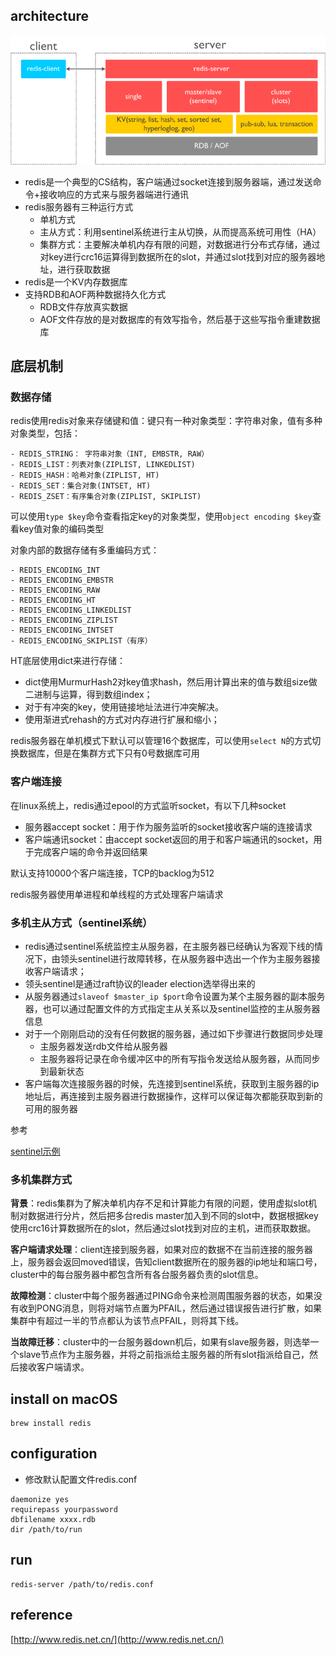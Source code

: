 ## architecture
![arch](./redis-arch.png)

- redis是一个典型的CS结构，客户端通过socket连接到服务器端，通过发送命令+接收响应的方式来与服务器端进行通讯
- redis服务器有三种运行方式
    * 单机方式
    * 主从方式：利用sentinel系统进行主从切换，从而提高系统可用性（HA）
    * 集群方式：主要解决单机内存有限的问题，对数据进行分布式存储，通过对key进行crc16运算得到数据所在的slot，并通过slot找到对应的服务器地址，进行获取数据
- redis是一个KV内存数据库
- 支持RDB和AOF两种数据持久化方式
    - RDB文件存放真实数据
    - AOF文件存放的是对数据库的有效写指令，然后基于这些写指令重建数据库


## 底层机制

### 数据存储
redis使用redis对象来存储键和值：键只有一种对象类型：字符串对象，值有多种对象类型，包括：

```
- REDIS_STRING： 字符串对象（INT, EMBSTR, RAW）
- REDIS_LIST：列表对象(ZIPLIST, LINKEDLIST)
- REDIS_HASH：哈希对象(ZIPLIST, HT)
- REDIS_SET：集合对象(INTSET, HT)
- REDIS_ZSET：有序集合对象(ZIPLIST, SKIPLIST)
```

可以使用`type $key`命令查看指定key的对象类型，使用`object encoding $key`查看key值对象的编码类型

对象内部的数据存储有多重编码方式：

```
- REDIS_ENCODING_INT
- REDIS_ENCODING_EMBSTR
- REDIS_ENCODING_RAW
- REDIS_ENCODING_HT
- REDIS_ENCODING_LINKEDLIST
- REDIS_ENCODING_ZIPLIST
- REDIS_ENCODING_INTSET
- REDIS_ENCODING_SKIPLIST（有序）
```

HT底层使用dict来进行存储：

- dict使用MurmurHash2对key值求hash，然后用计算出来的值与数组size做二进制与运算，得到数组index；
- 对于有冲突的key，使用链接地址法进行冲突解决。
- 使用渐进式rehash的方式对内存进行扩展和缩小；

redis服务器在单机模式下默认可以管理16个数据库，可以使用`select N`的方式切换数据库，但是在集群方式下只有0号数据库可用

### 客户端连接
在linux系统上，redis通过epool的方式监听socket，有以下几种socket

- 服务器accept socket：用于作为服务监听的socket接收客户端的连接请求
- 客户端通讯socket：由accept socket返回的用于和客户端通讯的socket，用于完成客户端的命令并返回结果

默认支持10000个客户端连接，TCP的backlog为512

redis服务器使用单进程和单线程的方式处理客户端请求


### 多机主从方式（sentinel系统）

- redis通过sentinel系统监控主从服务器，在主服务器已经确认为客观下线的情况下，由领头sentinel进行故障转移，在从服务器中选出一个作为主服务器接收客户端请求；
- 领头sentinel是通过raft协议的leader election选举得出来的
- 从服务器通过`slaveof $master_ip $port`命令设置为某个主服务器的副本服务器，也可以通过配置文件的方式指定主从关系以及sentinel监控的主从服务器信息
- 对于一个刚刚启动的没有任何数据的服务器，通过如下步骤进行数据同步处理
    - 主服务器发送rdb文件给从服务器
    - 主服务器将记录在命令缓冲区中的所有写指令发送给从服务器，从而同步到最新状态
- 客户端每次连接服务器的时候，先连接到sentinel系统，获取到主服务器的ip地址后，再连接到主服务器进行数据操作，这样可以保证每次都能获取到新的可用的服务器

参考

[sentinel示例](http://blog.csdn.net/u013086392/article/details/52830804)

### 多机集群方式

**背景**：redis集群为了解决单机内存不足和计算能力有限的问题，使用虚拟slot机制对数据进行分片，然后把多台redis master加入到不同的slot中，数据根据key使用crc16计算数据所在的slot，然后通过slot找到对应的主机，进而获取数据。

**客户端请求处理**：client连接到服务器，如果对应的数据不在当前连接的服务器上，服务器会返回moved错误，告知client数据所在的服务器的ip地址和端口号，cluster中的每台服务器中都包含所有各台服务器负责的slot信息。

**故障检测**：cluster中每个服务器通过PING命令来检测周围服务器的状态，如果没有收到PONG消息，则将对端节点置为PFAIL，然后通过错误报告进行扩散，如果集群中有超过一半的节点都认为该节点PFAIL，则将其下线。

**当故障迁移**：cluster中的一台服务器down机后，如果有slave服务器，则选举一个slave节点作为主服务器，并将之前指派给主服务器的所有slot指派给自己，然后接收客户端请求。


## install on macOS

```
brew install redis
```

## configuration

- 修改默认配置文件redis.conf

```
daemonize yes
requirepass yourpassword
dbfilename xxxx.rdb
dir /path/to/run

```

## run

```
redis-server /path/to/redis.conf
```

## reference

[http://www.redis.net.cn/](http://www.redis.net.cn/)

